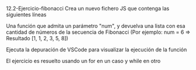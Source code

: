 12.2-Ejercicio-fibonacci
Crea un nuevo fichero JS que contenga las siguientes líneas

Una función que admita un parámetro "num", y devuelva una lista con esa cantidad de números de la secuencia de Fibonacci (Por ejemplo: num = 6 => Resultado [1, 1, 2, 3, 5, 8])

Ejecuta la depuración de VSCode para visualizar la ejecución de la función

El ejercicio es resuelto usando un for en un caso y while en otro
